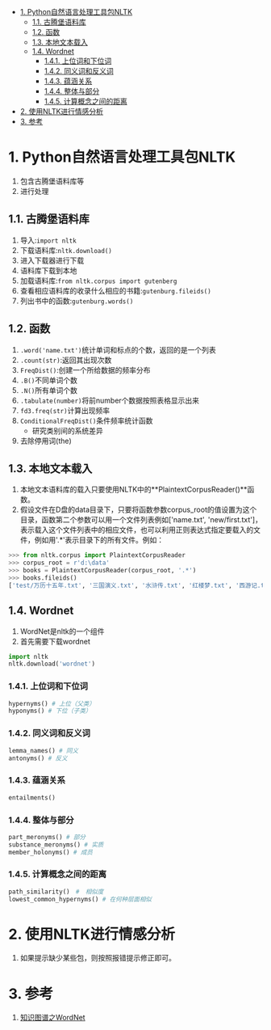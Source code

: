 <!-- TOC -->

- [1. Python自然语言处理工具包NLTK](#1-python自然语言处理工具包nltk)
  - [1.1. 古腾堡语料库](#11-古腾堡语料库)
  - [1.2. 函数](#12-函数)
  - [1.3. 本地文本载入](#13-本地文本载入)
  - [1.4. Wordnet](#14-wordnet)
    - [1.4.1. 上位词和下位词](#141-上位词和下位词)
    - [1.4.2. 同义词和反义词](#142-同义词和反义词)
    - [1.4.3. 蕴涵关系](#143-蕴涵关系)
    - [1.4.4. 整体与部分](#144-整体与部分)
    - [1.4.5. 计算概念之间的距离](#145-计算概念之间的距离)
- [2. 使用NLTK进行情感分析](#2-使用nltk进行情感分析)
- [3. 参考](#3-参考)

<!-- /TOC -->

# 1. Python自然语言处理工具包NLTK
1. 包含古腾堡语料库等
2. 进行处理
 
## 1.1. 古腾堡语料库
1. 导入:`import nltk`
2. 下载语料库:`nltk.download()`
3. 进入下载器进行下载
4. 语料库下载到本地
5. 加载语料库:`from nltk.corpus import gutenberg`
6. 查看相应语料库的收录什么相应的书籍:`gutenburg.fileids()`
7. 列出书中的函数:`gutenburg.words()`

## 1.2. 函数
1. `.word('name.txt')`统计单词和标点的个数，返回的是一个列表
2. `.count(str)`:返回其出现次数
3. `FreqDist()`:创建一个所给数据的频率分布
4. `.B()`不同单词个数
5. `.N()`所有单词个数
6. `.tabulate(number)`将前number个数据按照表格显示出来
7. `fd3.freq(str)`计算出现频率
8. `ConditionalFreqDist()`条件频率统计函数
    + 研究类别间的系统差异
9. 去除停用词(the)

## 1.3. 本地文本载入
1. 本地文本语料库的载入只要使用NLTK中的**PlaintextCorpusReader()**函数。
2. 假设文件在D盘的data目录下，只要将函数参数corpus_root的值设置为这个目录，函数第二个参数可以用一个文件列表例如['name.txt', 'new/first.txt']，表示载入这个文件列表中的相应文件，也可以利用正则表达式指定要载入的文件，例如用'.*'表示目录下的所有文件。例如：
```python
>>> from nltk.corpus import PlaintextCorpusReader
>>> corpus_root = r'd:\data'
>>> books = PlaintextCorpusReader(corpus_root, '.*')
>>> books.fileids()
['test/万历十五年.txt', '三国演义.txt', '水浒传.txt', '红楼梦.txt', '西游记.txt']
```

## 1.4. Wordnet
1. WordNet是nltk的一个组件
2. 首先需要下载wordnet

```py
import nltk
nltk.download('wordnet')
```

### 1.4.1. 上位词和下位词
```py
hypernyms() # 上位（父类）
hyponyms() # 下位（子类）
```

### 1.4.2. 同义词和反义词
```py
lemma_names() # 同义
antonyms() # 反义
```

### 1.4.3. 蕴涵关系
```py
entailments()
```

### 1.4.4. 整体与部分
```py
part_meronyms() # 部分
substance_meronyms() # 实质
member_holonyms() # 成员
```

### 1.4.5. 计算概念之间的距离
```py
path_similarity()　#　相似度
lowest_common_hypernyms() # 在何种层面相似
```

# 2. 使用NLTK进行情感分析
1. 如果提示缺少某些包，则按照报错提示修正即可。

# 3. 参考
1. <a href = "https://blog.csdn.net/xieyan0811/article/details/82314042">知识图谱之WordNet</a>